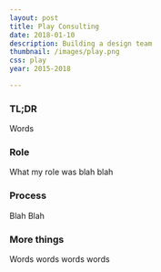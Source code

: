 ```yaml
---
layout: post
title: Play Consulting
date: 2018-01-10
description: Building a design team
thumbnail: /images/play.png
css: play
year: 2015-2018

---
```


<div class="text_container" markdown="1">

### TL;DR
Words

### Role
What my role was blah blah

### Process
Blah Blah

### More things
Words words words words

</div>
